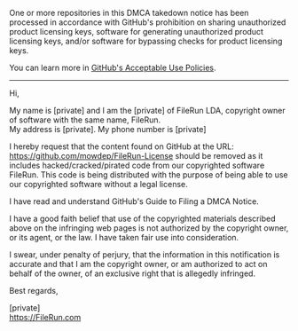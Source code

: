 One or more repositories in this DMCA takedown notice has been processed in accordance with GitHub's prohibition on sharing unauthorized product licensing keys, software for generating unauthorized product licensing keys, and/or software for bypassing checks for product licensing keys.

You can learn more in [GitHub's Acceptable Use Policies](https://docs.github.com/en/github/site-policy/github-acceptable-use-policies).

---

Hi,

My name is [private] and I am the [private] of FileRun LDA, copyright owner of software with the same name, FileRun.  
My address is [private]. My phone number is [private]

I hereby request that the content found on GitHub at the URL: https://github.com/mowdep/FileRun-License 
 should be removed as it includes hacked/cracked/pirated code from our copyrighted software FileRun. This code is being distributed with the purpose of being able to use our copyrighted software without a legal license.

I have read and understand GitHub's Guide to Filing a DMCA Notice.

I have a good faith belief that use of the copyrighted materials described above on the infringing web pages is not authorized by the copyright owner, or its agent, or the law. I have taken fair use into consideration.

I swear, under penalty of perjury, that the information in this notification is accurate and that I am the copyright owner, or am authorized to act on behalf of the owner, of an exclusive right that is allegedly infringed.

Best regards,

[private]  
https://FileRun.com
